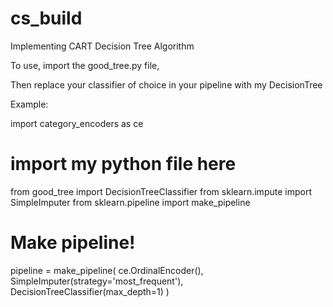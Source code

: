 # cs_build
Implementing CART Decision Tree Algorithm 

To use, import the good_tree.py file,

Then replace your classifier of choice in your pipeline with my DecisionTree

Example:

import category_encoders as ce
# import my python file here
from good_tree import DecisionTreeClassifier
from sklearn.impute import SimpleImputer
from sklearn.pipeline import make_pipeline


# Make pipeline!
pipeline = make_pipeline(
    ce.OrdinalEncoder(), 
    SimpleImputer(strategy='most_frequent'), 
    DecisionTreeClassifier(max_depth=1) 
                       )
                       
